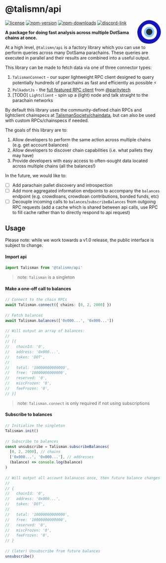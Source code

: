 # @talismn/api

<img src="1f9ff.svg" alt="Talisman" width="15%" align="right" />

[![license](https://img.shields.io/github/license/talismansociety/api?style=flat-square)](https://github.com/TalismanSociety/api/blob/master/LICENCE)
[![npm-version](https://img.shields.io/npm/v/@talismn/api?style=flat-square)](https://www.npmjs.com/package/@talismn/api)
[![npm-downloads](https://img.shields.io/npm/dw/@talismn/api?style=flat-square)](https://www.npmjs.com/package/@talismn/api)
[![discord-link](https://img.shields.io/discord/858891448271634473?logo=discord&logoColor=white&style=flat-square)](https://discord.gg/rQgTD9SGtU)

**A package for doing fast analysis across multiple DotSama chains at once.**

At a high level, `@talismn/api` is a factory library which you can use to perform queries across many DotSama parachains. These queries are executed in parallel and their results are combined into a useful output.

This library can be made to fetch data via one of three connector types:

1. `TalismanConnect` - our super lightweight RPC client designed to query potentially hundreds of parachains as fast and efficiently as possible ⚡
2. `PolkadotJs` - the [full featured RPC client](https://github.com/polkadot-js/api) from [@paritytech](https://github.com/paritytech)
3. [TODO] `Lightclient` - spin up a (light) node and talk straight to the parachain networks

By default this library uses the community-defined chain RPCs and lightclient chainspecs at [TalismanSociety/chaindata](https://github.com/TalismanSociety/chaindata), but can also be used with custom RPCs/chainspecs if needed.

The goals of this library are to:

1. Allow developers to perform the same action across multiple chains (e.g. get account balances)
2. Allow developers to discover chain capabilities (i.e. what pallets they may have)
3. Provide developers with easy access to often-sought data located across multiple chains (all the balances!)

In the future, we would like to:

- [ ] Add parachain pallet discovery and introspection
- [ ] Add more aggregated information endpoints to accompany the `balances` endpoint (e.g. crowdloans, crowdloan contributions, bonded funds, etc)
- [ ] Decouple incoming calls to `balances`/`subscribeBalances` from outgoing RPC requests (add a cache which is shared between api calls, use RPC to fill cache rather than to directly respond to api request)

## Usage

Please note: while we work towards a v1.0 release, the public interface is subject to change.

#### Import api

```ts
import Talisman from '@talismn/api'
```

> note: `Talisman` is a singleton

#### Make a one-off call to balances

```ts
// Connect to the chain RPCs
await Talisman.connect({ chains: [0, 2, 2000] })

// Fetch balances
await Talisman.balances(['0x000...', '0x000...'])

// Will output an array of balances:
//
// [{
//   chainId: '0',
//   address: '0x000...',
//   token: 'DOT',
//
//   total: '10000000000000',
//   free: '10000000000000',
//   reserved: '0',
//   miscFrozen: '0',
//   feeFrozen: '0',
// }]
```

> note: `Talisman.connect` is only required if not using subscriptions

#### Subscribe to balances

```ts
// Initialize the singleton
Talisman.init()

// Subscribe to balances
const unsubscribe = Talisman.subscribeBalances(
  [0, 2, 2000], // chains
  ['0x000...', '0x000...'], // addresses
  (balance) => console.log(balance)
)

// Will output all account balanaces once, then future balance changes as they happen:
//
// {
//   chainId: '0',
//   address: '0x000...',
//   token: 'DOT',
//
//   total: '10000000000000',
//   free: '10000000000000',
//   reserved: '0',
//   miscFrozen: '0',
//   feeFrozen: '0',
// }

// (later) Unsubscribe from future balances
unsubscribe()
```
